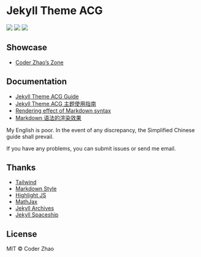 # Jekyll Theme ACG

[![](https://img.shields.io/gem/v/jekyll-theme-acg?label=jekyll-theme-acg)](https://rubygems.org/gems/jekyll-theme-acg)
[![](https://img.shields.io/gem/dt/jekyll-theme-acg)](https://rubygems.org/gems/jekyll-theme-acg)
[![](https://img.shields.io/github/stars/coderzhaoziwei/jekyll-theme-acg?style=social)](https://github.com/coderzhaoziwei/jekyll-theme-acg)


## Showcase

- [Coder Zhao’s Zone](https://coderzhaoziwei.github.io)


## Documentation

- [Jekyll Theme ACG Guide](https://coderzhaoziwei.github.io/jekyll-theme-acg-minimal/posts/acg-guide-en)
- [Jekyll Theme ACG 主题使用指南](https://coderzhaoziwei.github.io/jekyll-theme-acg-minimal/posts/acg-guide-cn)
- [Rendering effect of Markdown syntax](https://coderzhaoziwei.github.io/jekyll-theme-acg-minimal/posts/acg-markdown-en)
- [Markdown 语法的渲染效果](https://coderzhaoziwei.github.io/jekyll-theme-acg-minimal/posts/acg-markdown-cn)

My English is poor. In the event of any discrepancy, the Simplified Chinese guide shall prevail.

If you have any problems, you can submit issues or send me email.


## Thanks

- [Tailwind](https://tailwindcss.com)
- [Markdown Style](https://github.com/primer/css/tree/main/src/markdown)
- [Highlight JS](https://highlightjs.org)
- [MathJax](https://www.mathjax.org)
- [Jekyll Archives](https://github.com/jekyll/jekyll-archives)
- [Jekyll Spaceship](https://github.com/jeffreytse/jekyll-spaceship)


## License

MIT © Coder Zhao
